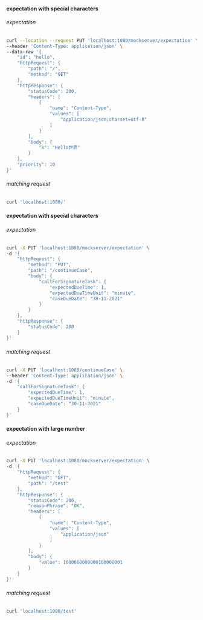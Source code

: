 #### expectation with special characters

###### expectation

```bash
curl --location --request PUT 'localhost:1080/mockserver/expectation' \
--header 'Content-Type: application/json' \
--data-raw '{
    "id": "hello", 
    "httpRequest": {
        "path": "/", 
        "method": "GET"
    }, 
    "httpResponse": {
        "statusCode": 200, 
        "headers": [
            {
                "name": "Content-Type", 
                "values": [
                    "application/json;charset=utf-8"
                ]
            }
        ], 
        "body": {
            "k": "Hello世界"
        }
    }, 
    "priority": 10
}'
```

###### matching request

```bash
curl 'localhost:1080/'  
```

#### expectation with special characters

###### expectation

```bash
curl -X PUT 'localhost:1080/mockserver/expectation' \
-d '{
    "httpRequest": {
        "method": "PUT", 
        "path": "/continueCase", 
        "body": {
            "callForSignatureTask": {
                "expectedDueTime": 1, 
                "expectedDueTimeUnit": "minute", 
                "caseDueDate": "30-11-2021"
            }
        }
    }, 
    "httpResponse": {
        "statusCode": 200
    }
}'
```

###### matching request

```bash
curl -X PUT 'localhost:1080/continueCase' \
--header 'Content-Type: application/json' \
-d '{
    "callForSignatureTask": {
        "expectedDueTime": 1, 
        "expectedDueTimeUnit": "minute", 
        "caseDueDate": "30-11-2021"
    }
}'
```
#### expectation with large number

###### expectation

```bash
curl -X PUT 'localhost:1080/mockserver/expectation' \
-d '{
    "httpRequest": {
        "method": "GET", 
        "path": "/test"
    }, 
    "httpResponse": {
        "statusCode": 200, 
        "reasonPhrase": "OK", 
        "headers": [
            {
                "name": "Content-Type", 
                "values": [
                    "application/json"
                ]
            }
        ], 
        "body": {
            "value": 1000000000000100000001
        }
    }
}'
```

###### matching request

```bash
curl 'localhost:1080/test'
```

